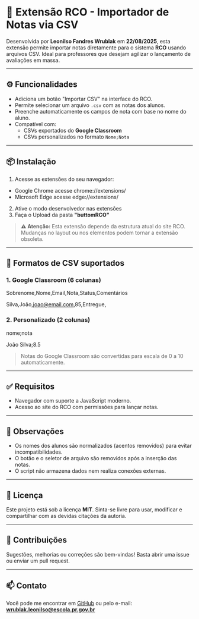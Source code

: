 # 📘 Extensão RCO - Importador de Notas via CSV

Desenvolvida por **Leonilso Fandres Wrublak** em **22/08/2025**, esta extensão permite importar notas diretamente para o sistema **RCO** usando arquivos CSV. Ideal para professores que desejam agilizar o lançamento de avaliações em massa.

---

## ⚙️ Funcionalidades

- Adiciona um botão "Importar CSV" na interface do RCO.
- Permite selecionar um arquivo `.csv` com as notas dos alunos.
- Preenche automaticamente os campos de nota com base no nome do aluno.
- Compatível com:
  - CSVs exportados do **Google Classroom**
  - CSVs personalizados no formato `Nome;Nota`

---

## 📦 Instalação

1. Acesse as extensões do seu navegador:
  - Google Chrome acesse chrome://extensions/
  - Microsoft Edge acesse edge://extensions/
2. Ative o modo desenvolvedor nas extensões
3. Faça o Upload da pasta **"buttomRCO"**

> **⚠️ Atenção:** Esta extensão depende da estrutura atual do site RCO. Mudanças no layout ou nos elementos podem tornar a extensão obsoleta.

---

## 📝 Formatos de CSV suportados

### 1. Google Classroom (6 colunas)
Sobrenome,Nome,Email,Nota,Status,Comentários

Silva,João,joao@email.com,85,Entregue,

### 2. Personalizado (2 colunas)
nome;nota

João Silva;8.5


> Notas do Google Classroom são convertidas para escala de 0 a 10 automaticamente.

---

## ✅ Requisitos

- Navegador com suporte a JavaScript moderno.
- Acesso ao site do RCO com permissões para lançar notas.

---

## 🧠 Observações

- Os nomes dos alunos são normalizados (acentos removidos) para evitar incompatibilidades.
- O botão e o seletor de arquivo são removidos após a inserção das notas.
- O script não armazena dados nem realiza conexões externas.

---

## 📌 Licença

Este projeto está sob a licença **MIT**. Sinta-se livre para usar, modificar e compartilhar com as devidas citações da autoria.

---

## 🤝 Contribuições

Sugestões, melhorias ou correções são bem-vindas! Basta abrir uma issue ou enviar um pull request.

---

## 📫 Contato

Você pode me encontrar em [GitHub](https://github.com/leonilso) ou pelo e-mail: **wrublak.leonilso@escola.pr.gov.br**

